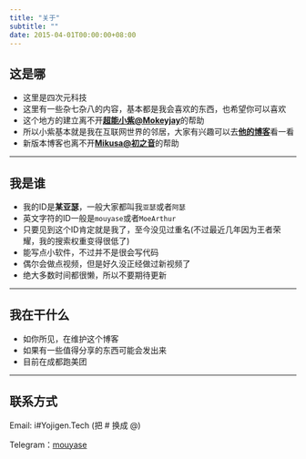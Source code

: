 ```yaml
---
title: "关于"
subtitle: ""
date: 2015-04-01T00:00:00+08:00
---
```


## 这是哪
 - 这里是四次元科技
 - 这里有一些杂七杂八的内容，基本都是我会喜欢的东西，也希望你可以喜欢
 - 这个地方的建立离不开[**超能小紫@Mokeyjay**](https://www.mokeyjay.com)的帮助
 - 所以小紫基本就是我在互联网世界的邻居，大家有兴趣可以去[**他的博客**](https://www.mokeyjay.com)看一看
 - 新版本博客也离不开[**Mikusa@初之音**](https://www.himiku.com/)的帮助

------------

## 我是谁
 - 我的ID是**某亚瑟**，一般大家都叫我`亚瑟`或者`阿瑟`
 - 英文字符的ID一般是`mouyase`或者`MoeArthur`
 - 只要见到这个ID肯定就是我了，至今没见过重名(不过最近几年因为王者荣耀，我的搜索权重变得很低了)
 - 能写点小软件，不过并不是很会写代码
 - 偶尔会做点视频，但是好久没正经做过新视频了
 - 绝大多数时间都很懒，所以不要期待更新

------------

## 我在干什么
 - 如你所见，在维护这个博客
 - 如果有一些值得分享的东西可能会发出来
 - 目前在成都跑美团

------------

## 联系方式

Email: i#Yojigen.Tech (把 # 换成 @)

Telegram：[mouyase](https://t.me/mouyase)